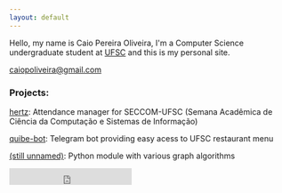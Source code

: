 ```yaml
---
layout: default
---
```


Hello, my name is Caio Pereira Oliveira, I'm a Computer Science undergraduate student at [UFSC](http://ufsc.br) and this is my personal site.

[caiopoliveira@gmail.com](mailto:caiopoliveira@gmail.com)

### Projects:

[hertz](https://github.com/seccom-ufsc/hertz): Attendance manager for SECCOM-UFSC (Semana Acadêmica de Ciência da Computação e Sistemas de Informação)

[quibe-bot](https://github.com/caiopo/quibe-bot): Telegram bot providing easy acess to UFSC restaurant menu

[(still unnamed)](https://github.com/caiopo/graph): Python module with various graph algorithms


<iframe src="https://ghbtns.com/github-btn.html?user=caiopo&type=follow&count=true&size=large" frameborder="0" scrolling="0" width="220px" height="30px"></iframe>
